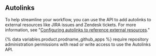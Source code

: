 ## Autolinks

To help streamline your workflow, you can use the API to add autolinks to external resources like JIRA issues and Zendesk tickets. For more information, see "[Configuring autolinks to reference external resources](/github/administering-a-repository/configuring-autolinks-to-reference-external-resources)."

{% data variables.product.prodname_github_apps %} require repository administration permissions with read or write access to use the Autolinks API.